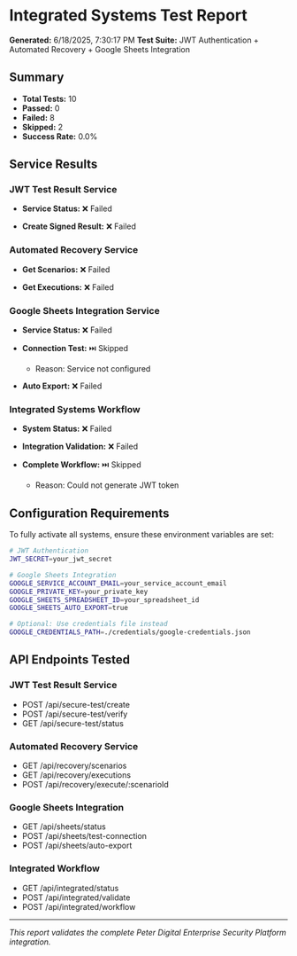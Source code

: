 
# Integrated Systems Test Report

**Generated:** 6/18/2025, 7:30:17 PM
**Test Suite:** JWT Authentication + Automated Recovery + Google Sheets Integration

## Summary

- **Total Tests:** 10
- **Passed:** 0
- **Failed:** 8
- **Skipped:** 2
- **Success Rate:** 0.0%

## Service Results


### JWT Test Result Service


- **Service Status:** ❌ Failed
  
  

- **Create Signed Result:** ❌ Failed
  
  


### Automated Recovery Service


- **Get Scenarios:** ❌ Failed
  
  

- **Get Executions:** ❌ Failed
  
  


### Google Sheets Integration Service


- **Service Status:** ❌ Failed
  
  

- **Connection Test:** ⏭️ Skipped
    - Reason: Service not configured
  

- **Auto Export:** ❌ Failed
  
  


### Integrated Systems Workflow


- **System Status:** ❌ Failed
  
  

- **Integration Validation:** ❌ Failed
  
  

- **Complete Workflow:** ⏭️ Skipped
    - Reason: Could not generate JWT token
  



## Configuration Requirements

To fully activate all systems, ensure these environment variables are set:

```bash
# JWT Authentication
JWT_SECRET=your_jwt_secret

# Google Sheets Integration
GOOGLE_SERVICE_ACCOUNT_EMAIL=your_service_account_email
GOOGLE_PRIVATE_KEY=your_private_key
GOOGLE_SHEETS_SPREADSHEET_ID=your_spreadsheet_id
GOOGLE_SHEETS_AUTO_EXPORT=true

# Optional: Use credentials file instead
GOOGLE_CREDENTIALS_PATH=./credentials/google-credentials.json
```

## API Endpoints Tested

### JWT Test Result Service
- POST /api/secure-test/create
- POST /api/secure-test/verify
- GET /api/secure-test/status

### Automated Recovery Service
- GET /api/recovery/scenarios
- GET /api/recovery/executions
- POST /api/recovery/execute/:scenarioId

### Google Sheets Integration
- GET /api/sheets/status
- POST /api/sheets/test-connection
- POST /api/sheets/auto-export

### Integrated Workflow
- GET /api/integrated/status
- POST /api/integrated/validate
- POST /api/integrated/workflow

---

*This report validates the complete Peter Digital Enterprise Security Platform integration.*
